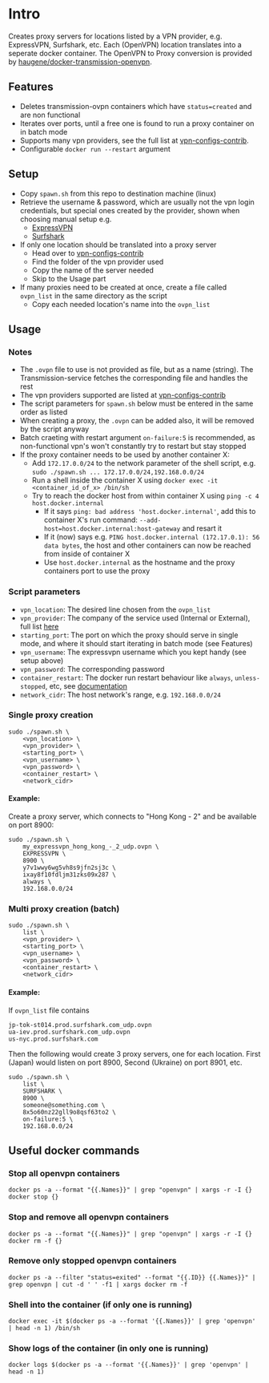 # Intro

Creates proxy servers for locations listed by a VPN provider, e.g. ExpressVPN, Surfshark, etc. 
Each (OpenVPN) location translates into a seperate docker container. The OpenVPN to Proxy conversion is provided by [haugene/docker-transmission-openvpn](https://github.com/haugene/docker-transmission-openvpn).

## Features

- Deletes transmission-ovpn containers which have `status=created` and are non functional
- Iterates over ports, until a free one is found to run a proxy container on in batch mode
- Supports many vpn providers, see the full list at [vpn-configs-contrib](https://github.com/haugene/vpn-configs-contrib).
- Configurable `docker run --restart` argument

## Setup

- Copy `spawn.sh` from this repo to destination machine (linux)
- Retrieve the username & password, which are usually not the vpn login credentials, but special ones created by the provider, shown when choosing manual setup e.g.
  -  [ExpressVPN](https://www.expressvpn.com/setup#manual)
  -  [Surfshark](https://my.surfshark.com/vpn/manual-setup/main/openvpn)
- If only one location should be translated into a proxy server
  - Head over to [vpn-configs-contrib](https://github.com/haugene/vpn-configs-contrib/tree/main/openvpn)
  - Find the folder of the vpn provider used
  - Copy the name of the server needed
  - Skip to the Usage part
- If many proxies need to be created at once, create a file called `ovpn_list` in the same directory as the script
  - Copy each needed location's name into the `ovpn_list`

## Usage

### Notes

- The `.ovpn` file to use is not provided as file, but as a name (string). The Transmission-service fetches the corresponding file and handles the rest 
- The vpn providers supported are listed at [vpn-configs-contrib](https://github.com/haugene/vpn-configs-contrib)
- The script parameters for `spawn.sh` below must be entered in the same order as listed
- When creating a proxy, the `.ovpn` can be added also, it will be removed by the script anyway
- Batch craeting with restart argument `on-failure:5` is recommended, as non-functional vpn's won't constantly try to restart but stay stopped
- If the proxy container needs to be used by another container X:
  - Add `172.17.0.0/24` to the network parameter of the shell script, e.g. `sudo ./spawn.sh ... 172.17.0.0/24,192.168.0.0/24` 
  - Run a shell inside the container X using `docker exec -it <container_id_of_x> /bin/sh`
  - Try to reach the docker host from within container X using `ping -c 4 host.docker.internal`
    - If it says `ping: bad address 'host.docker.internal'`, add this to container X's run command: `--add-host=host.docker.internal:host-gateway` and resart it
    - If it (now) says e.g. `PING host.docker.internal (172.17.0.1): 56 data bytes`, the host and other containers can now be reached from inside of container X
    - Use `host.docker.internal` as the hostname and the proxy containers port to use the proxy

### Script parameters

  - `vpn_location`: The desired line chosen from the `ovpn_list`
  - `vpn_provider`: The company of the service used (Internal or External), full list [here](https://haugene.github.io/docker-transmission-openvpn/supported-providers/#internal_providers)
  - `starting_port`: The port on which the proxy should serve in single mode, and where it should start iterating in batch mode (see Features)
  - `vpn_username`: The expressvpn username which you kept handy (see setup above)
  - `vpn_password`: The corresponding password
  - `container_restart`: The docker run restart behaviour like `always`, `unless-stopped`, etc, see [documentation](https://docs.docker.com/config/containers/start-containers-automatically/)
  - `network_cidr`: The host network's range, e.g. `192.168.0.0/24`

### Single proxy creation

```shell
sudo ./spawn.sh \
    <vpn_location> \
    <vpn_provider> \
    <starting_port> \
    <vpn_username> \
    <vpn_password> \
    <container_restart> \
    <network_cidr>
```

#### Example:

Create a proxy server, which connects to "Hong Kong - 2" and be available on port 8900:

```shell
sudo ./spawn.sh \
    my_expressvpn_hong_kong_-_2_udp.ovpn \
    EXPRESSVPN \
    8900 \
    y7v1wwy6wg5vh8s9jfn2sj3c \
    ixay8f10fdljm31zks09x287 \
    always \
    192.168.0.0/24
```

### Multi proxy creation (batch)

```shell
sudo ./spawn.sh \
    list \
    <vpn_provider> \
    <starting_port> \
    <vpn_username> \
    <vpn_password> \
    <container_restart> \
    <network_cidr>
```

#### Example:  

If `ovpn_list` file contains

```text
jp-tok-st014.prod.surfshark.com_udp.ovpn
ua-iev.prod.surfshark.com_udp.ovpn
us-nyc.prod.surfshark.com
```

Then the following would create 3 proxy servers, one for each location. First (Japan) would listen on port 8900, Second (Ukraine) on port 8901, etc.

```shell
sudo ./spawn.sh \
    list \
    SURFSHARK \
    8900 \
    someone@something.com \
    8x5o60nz22gll9o8qsf63to2 \
    on-failure:5 \
    192.168.0.0/24
```

## Useful docker commands

### Stop all openvpn containers

```shell
docker ps -a --format "{{.Names}}" | grep "openvpn" | xargs -r -I {} docker stop {}
```

### Stop and remove all openvpn containers

```shell
docker ps -a --format "{{.Names}}" | grep "openvpn" | xargs -r -I {} docker rm -f {}
```

### Remove only stopped openvpn containers

```shell
docker ps -a --filter "status=exited" --format "{{.ID}} {{.Names}}" | grep openvpn | cut -d ' ' -f1 | xargs docker rm -f
```

### Shell into the container (if only one is running)

```shell
docker exec -it $(docker ps -a --format '{{.Names}}' | grep 'openvpn' | head -n 1) /bin/sh
```

### Show logs of the container (in only one is running)

```shell
docker logs $(docker ps -a --format '{{.Names}}' | grep 'openvpn' | head -n 1)
```
